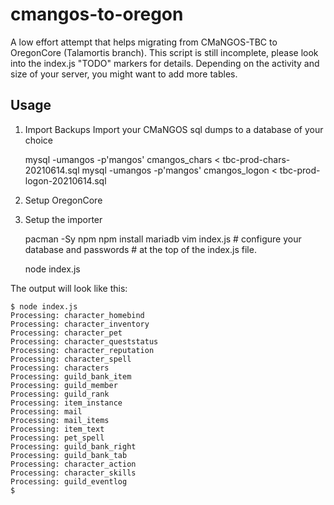 # cmangos-to-oregon
A low effort attempt that helps migrating from CMaNGOS-TBC to OregonCore (Talamortis branch).
This script is still incomplete, please look into the index.js "TODO" markers for details.
Depending on the activity and size of your server, you might want to add more tables.

## Usage

1. Import Backups
Import your CMaNGOS sql dumps to a database of your choice

    mysql -umangos -p'mangos' cmangos_chars < tbc-prod-chars-20210614.sql
    mysql -umangos -p'mangos' cmangos_logon < tbc-prod-logon-20210614.sql

2. Setup OregonCore
3. Setup the importer

    pacman -Sy npm
    npm install mariadb
    vim index.js
        # configure your database and passwords
        # at the top of the index.js file.

    node index.js

The output will look like this:

    $ node index.js
    Processing: character_homebind
    Processing: character_inventory
    Processing: character_pet
    Processing: character_queststatus
    Processing: character_reputation
    Processing: character_spell
    Processing: characters
    Processing: guild_bank_item
    Processing: guild_member
    Processing: guild_rank
    Processing: item_instance
    Processing: mail
    Processing: mail_items
    Processing: item_text
    Processing: pet_spell
    Processing: guild_bank_right
    Processing: guild_bank_tab
    Processing: character_action
    Processing: character_skills
    Processing: guild_eventlog
    $
